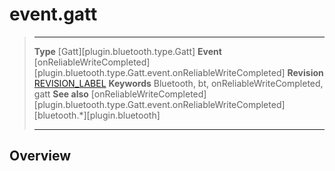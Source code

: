 # event.gatt

> --------------------- ------------------------------------------------------------------------------------------
> __Type__              [Gatt][plugin.bluetooth.type.Gatt]
> __Event__             [onReliableWriteCompleted][plugin.bluetooth.type.Gatt.event.onReliableWriteCompleted]
> __Revision__          [REVISION_LABEL](REVISION_URL)
> __Keywords__          Bluetooth, bt, onReliableWriteCompleted, gatt
> __See also__          [onReliableWriteCompleted][plugin.bluetooth.type.Gatt.event.onReliableWriteCompleted]
>						[bluetooth.*][plugin.bluetooth]
> --------------------- ------------------------------------------------------------------------------------------

## Overview